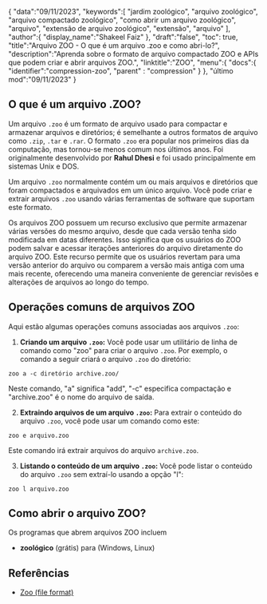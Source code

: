 {
"data":"09/11/2023",
   "keywords":[
"jardim zoológico",
"arquivo zoológico",
"arquivo compactado zoológico",
"como abrir um arquivo zoológico",
"arquivo",
"extensão de arquivo zoológico",
"extensão",
"arquivo"
],
   "author":{
"display_name":"Shakeel Faiz"
},
"draft":"false",
"toc": true,
"title":"Arquivo ZOO - O que é um arquivo .zoo e como abri-lo?",
   "description":"Aprenda sobre o formato de arquivo compactado ZOO e APIs que podem criar e abrir arquivos ZOO.",
"linktitle":"ZOO",
   "menu":{
      "docs":{
         "identifier":"compression-zoo",
"parent" : "compression"
}
},
"último mod":"09/11/2023"
}

## O que é um arquivo .ZOO?

Um arquivo `.zoo` é um formato de arquivo usado para compactar e armazenar arquivos e diretórios; é semelhante a outros formatos de arquivo como `.zip`, `.tar` e `.rar`. O formato `.zoo` era popular nos primeiros dias da computação, mas tornou-se menos comum nos últimos anos. Foi originalmente desenvolvido por **Rahul Dhesi** e foi usado principalmente em sistemas Unix e DOS.

Um arquivo `.zoo` normalmente contém um ou mais arquivos e diretórios que foram compactados e arquivados em um único arquivo. Você pode criar e extrair arquivos `.zoo` usando várias ferramentas de software que suportam este formato.

Os arquivos ZOO possuem um recurso exclusivo que permite armazenar várias versões do mesmo arquivo, desde que cada versão tenha sido modificada em datas diferentes. Isso significa que os usuários do ZOO podem salvar e acessar iterações anteriores do arquivo diretamente do arquivo ZOO. Este recurso permite que os usuários revertam para uma versão anterior do arquivo ou comparem a versão mais antiga com uma mais recente, oferecendo uma maneira conveniente de gerenciar revisões e alterações de arquivos ao longo do tempo.

## Operações comuns de arquivos ZOO

Aqui estão algumas operações comuns associadas aos arquivos `.zoo`:

1. **Criando um arquivo `.zoo`:** Você pode usar um utilitário de linha de comando como "zoo" para criar o arquivo `.zoo`. Por exemplo, o comando a seguir criará o arquivo `.zoo` do diretório:
    








`zoo a -c diretório archive.zoo/`
    








Neste comando, "a" significa "add", "-c" especifica compactação e "archive.zoo" é o nome do arquivo de saída.
    








2. **Extraindo arquivos de um arquivo `.zoo`:** Para extrair o conteúdo do arquivo `.zoo`, você pode usar um comando como este:
    








`zoo e arquivo.zoo`
    








Este comando irá extrair arquivos do arquivo `archive.zoo`.
    








3. **Listando o conteúdo de um arquivo `.zoo`:** Você pode listar o conteúdo do arquivo `.zoo` sem extraí-lo usando a opção "l":
    








    








`zoo l arquivo.zoo`

## Como abrir o arquivo ZOO?

Os programas que abrem arquivos ZOO incluem

- **zoológico** (grátis) para (Windows, Linux)

## Referências
* [Zoo (file format)](https://en.wikipedia.org/wiki/Zoo_(file_format))
